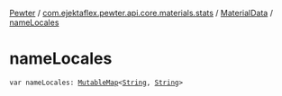 [Pewter](../../index.md) / [com.ejektaflex.pewter.api.core.materials.stats](../index.md) / [MaterialData](index.md) / [nameLocales](./name-locales.md)

# nameLocales

`var nameLocales: `[`MutableMap`](https://kotlinlang.org/api/latest/jvm/stdlib/kotlin.collections/-mutable-map/index.html)`<`[`String`](https://kotlinlang.org/api/latest/jvm/stdlib/kotlin/-string/index.html)`, `[`String`](https://kotlinlang.org/api/latest/jvm/stdlib/kotlin/-string/index.html)`>`